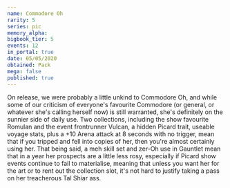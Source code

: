 ```yaml
---
name: Commodore Oh
rarity: 5
series: pic
memory_alpha:
bigbook_tier: 5
events: 12
in_portal: true
date: 05/05/2020
obtained: Pack
mega: false
published: true
---
```


On release, we were probably a little unkind to Commodore Oh, and while some of our criticism of everyone's favourite Commodore (or general, or whatever she's calling herself now) is still warranted, she's definitely on the sunnier side of daily use. Two collections, including the show favourite Romulan and the event frontrunner Vulcan, a hidden Picard trait, useable voyage stats, plus a +10 Arena attack at 8 seconds with no trigger, mean that if you tripped and fell into copies of her, then you're almost certainly using her. That being said, a meh skill set and zer-Oh use in Gauntlet mean that in a year her prospects are a little less rosy, especially if Picard show events continue to fail to materialise, meaning that unless you want her for the art or to rent out the collection slot, it's not hard to justify taking a pass on her treacherous Tal Shiar ass.
